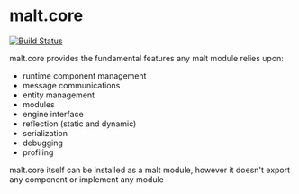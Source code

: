 malt.core
===

[![Build Status](https://travis-ci.org/malt3d/malt_core.svg?branch=master)](https://travis-ci.org/malt3d/malt_core)

malt.core provides the fundamental features any malt module 
relies upon:

+ runtime component management
+ message communications
+ entity management
+ modules
+ engine interface
+ reflection (static and dynamic)
+ serialization
+ debugging
+ profiling

malt.core itself can be installed as a malt module, however 
it doesn't export any component or implement any module